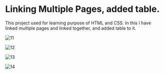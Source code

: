 # Linking Multiple Pages, added table.
This project used for learning purpose of HTML and CSS. 
In this I have linked multiple pages and linked together, and added table to it.

![11](https://github.com/kyAvinash/HTMLProject/assets/141410339/b38103b3-d7b9-42bc-958b-b25e5ae5d1ec)


![12](https://github.com/kyAvinash/HTMLProject/assets/141410339/29913046-e9d2-4d21-a969-ce581c39c30f)


![13](https://github.com/kyAvinash/HTMLProject/assets/141410339/7cd4541b-6542-4b26-961d-a1123f3f00e5)


![14](https://github.com/kyAvinash/HTMLProject/assets/141410339/3a0a4d58-f185-4d08-97bd-d3488db62051)
